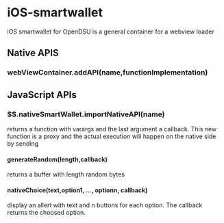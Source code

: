 # iOS-smartwallet
iOS smartwallet for OpenDSU is a general container for a webview loader

## Native APIS

### webViewContainer.addAPI(name,functionImplementation)



## JavaScript APIs
### $$.nativeSmartWallet.importNativeAPI(name) 
returns a function with varargs  and the last argument a callback. This new function  is a proxy and the actual execution will happen  on the native side by sending 

#### generateRandom(length,callback)  
returns a buffer with length random bytes

#### nativeChoice(text,option1, ..., optionn, callback)
display an allert with text and n buttons for each option. The callback returns the choosed option. 


